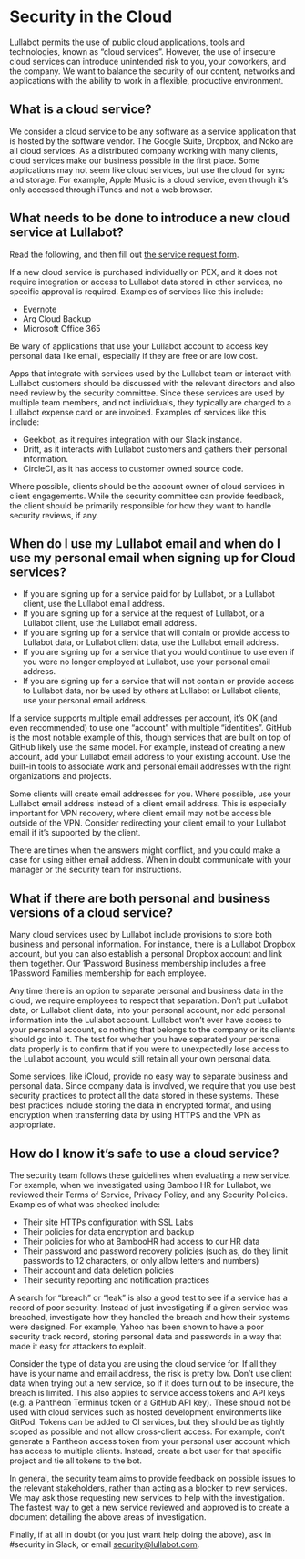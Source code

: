 # Security in the Cloud
Lullabot permits the use of public cloud applications, tools and technologies, known as “cloud services”. However, the use of insecure cloud services can introduce unintended risk to you, your coworkers, and the company. We want to balance the security of our content, networks and applications with the ability to work in a flexible, productive environment. 

## What is a cloud service?

We consider a cloud service to be any software as a service application that is hosted by the software vendor. The Google Suite, Dropbox, and Noko are all cloud services. As a distributed company working with many clients, cloud services make our business possible in the first place.
Some applications may not seem like cloud services, but use the cloud for sync and storage. For example, Apple Music is a cloud service, even though it’s only accessed through iTunes and not a web browser.

## What needs to be done to introduce a new cloud service at Lullabot?

Read the following, and then fill out [the service request form](https://forms.gle/aPZnrCoEhfhB67ck8).

If a new cloud service is purchased individually on PEX, and it does not require integration or access to Lullabot data stored in other services, no specific approval is required. Examples of services like this include:


- Evernote
- Arq Cloud Backup
- Microsoft Office 365

Be wary of applications that use your Lullabot account to access key personal data like email, especially if they are free or are low cost.

Apps that integrate with services used by the Lullabot team or interact with Lullabot customers should be discussed with the relevant directors and also need review by the security committee. Since these services are used by multiple team members, and not individuals, they typically are charged to a Lullabot expense card or are invoiced. Examples of services like this include:


- Geekbot, as it requires integration with our Slack instance.
- Drift, as it interacts with Lullabot customers and gathers their personal information.
- CircleCI, as it has access to customer owned source code.

Where possible, clients should be the account owner of cloud services in client engagements. While the security committee can provide feedback, the client should be primarily responsible for how they want to handle security reviews, if any.

## When do I use my Lullabot email and when do I use my personal email when signing up for Cloud services?
- If you are signing up for a service paid for by Lullabot, or a Lullabot client, use the Lullabot email address.
- If you are signing up for a service at the request of Lullabot, or a Lullabot client, use the Lullabot email address.
- If you are signing up for a service that will contain or provide access to Lullabot data, or Lullabot client data, use the Lullabot email address.
- If you are signing up for a service that you would continue to use even if you were no longer employed at Lullabot, use your personal email address.
- If you are signing up for a service that will not contain or provide access to Lullabot data, nor be used by others at Lullabot or Lullabot clients, use your personal email address.

If a service supports multiple email addresses per account, it’s OK (and even recommended) to use one “account” with multiple “identities”. GitHub is the most notable example of this, though services that are built on top of GitHub likely use the same model. For example, instead of creating a new account, add your Lullabot email address to your existing account. Use the built-in tools to associate work and personal email addresses with the right organizations and projects.

Some clients will create email addresses for you. Where possible, use your Lullabot email address instead of a client email address. This is especially important for VPN recovery, where client email may not be accessible outside of the VPN. Consider redirecting your client email to your Lullabot email if it’s supported by the client.

There are times when the answers might conflict, and you could make a case for using either email address. When in doubt communicate with your manager or the security team for instructions.

## What if there are both personal and business versions of a cloud service?

Many cloud services used by Lullabot include provisions to store both business and personal information. For instance, there is a Lullabot Dropbox account, but you can also establish a personal Dropbox account and link them together. Our 1Password Business membership includes a free 1Password Families membership for each employee.

Any time there is an option to separate personal and business data in the cloud, we require employees to respect that separation. Don’t put Lullabot data, or Lullabot client data, into your personal account, nor add personal information into the Lullabot account. Lullabot won’t ever have access to your personal account, so nothing that belongs to the company or its clients should go into it. The test for whether you have separated your personal data properly is to confirm that if you were to unexpectedly lose access to the Lullabot account, you would still retain all your own personal data.

Some services, like iCloud, provide no easy way to separate business and personal data. Since company data is involved, we require that you use best security practices to protect all the data stored in these systems. These best practices include storing the data in encrypted format, and using encryption when transferring data by using HTTPS and the VPN as appropriate.


## How do I know it’s safe to use a cloud service?

The security team follows these guidelines when evaluating a new service. For example, when we investigated using Bamboo HR for Lullabot, we reviewed their Terms of Service, Privacy Policy, and any Security Policies. Examples of what was checked include:


- Their site HTTPs configuration with [SSL Labs](https://www.ssllabs.com)
- Their policies for data encryption and backup
- Their policies for who at BambooHR had access to our HR data
- Their password and password recovery policies (such as, do they limit passwords to 12 characters, or only allow letters and numbers)
- Their account and data deletion policies
- Their security reporting and notification practices

A search for “breach” or “leak” is also a good test to see if a service has a record of poor security. Instead of just investigating if a given service was breached, investigate how they handled the breach and how their systems were designed. For example, Yahoo has been shown to have a poor security track record, storing personal data and passwords in a way that made it easy for attackers to exploit.

Consider the type of data you are using the cloud service for. If all they have is your name and email address, the risk is pretty low. Don’t use client data when trying out a new service, so if it does turn out to be insecure, the breach is limited. This also applies to service access tokens and API keys (e.g. a Pantheon Terminus token or a GitHub API key). These should not be used with cloud services such as hosted development environments like GitPod. Tokens can be added to CI services, but they should be as tightly scoped as possible and not allow cross-client access. For example, don't generate a Pantheon access token from your personal user account which has access to multiple clients. Instead, create a bot user for that specific project and tie all tokens to the bot.

In general, the security team aims to provide feedback on possible issues to the relevant stakeholders, rather than acting as a blocker to new services. We may ask those requesting new services to help with the investigation. The fastest way to get a new service reviewed and approved is to create a document detailing the above areas of investigation.

Finally, if at all in doubt (or you just want help doing the above), ask in #security in Slack, or email security@lullabot.com.

